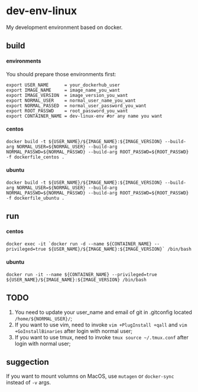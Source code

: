 # dev-env-linux
My development environment based on docker.

## build

#### environments
You should prepare those environments first:
```shell
export USER_NAME      = your_dockerhub_user
export IMAGE_NAME     = image_name_you_want
export IMAGE_VERSION  = image_version_you_want
export NORMAL_USER    = normal_user_name_you_want
export NORMAL_PASSED  = normal_user_password_you_want
export ROOT_PASSWD    = root_password_you_want
export CONTAINER_NAME = dev-linux-env #or any name you want
```

#### centos
```shell
docker build -t ${USER_NAME}/${IMAGE_NAME}:${IMAGE_VERSION} --build-arg NORMAL_USER=${NORMAL_USER} --build-arg NORMAL_PASSWD=${NORMAL_PASSWD} --build-arg ROOT_PASSWD=${ROOT_PASSWD} -f dockerfile_centos .
```

#### ubuntu
```shell
docker build -t ${USER_NAME}/${IMAGE_NAME}:${IMAGE_VERSION} --build-arg NORMAL_USER=${NORMAL_USER} --build-arg NORMAL_PASSWD=${NORMAL_PASSWD} --build-arg ROOT_PASSWD=${ROOT_PASSWD} -f dockerfile_ubuntu .
```

## run
#### centos
```shell
docker exec -it `docker run -d --name ${CONTAINER_NAME} --privileged=true ${USER_NAME}/${IMAGE_NAME}:${IMAGE_VERSION}` /bin/bash
```

#### ubuntu
```shell
docker run -it --name ${CONTAINER_NAME} --privileged=true ${USER_NAME}/${IMAGE_NAME}:${IMAGE_VERSION} /bin/bash
```

## TODO
1. You need to update your user_name and email of git in .gitconfig located `/home/${NORMAL_USER}/`;
2. If you want to use vim, need to invoke `vim +PlugInstall +qall` and `vim +GoInstallBinaries` after login with normal user;
3. If you want to use tmux, need to invoke `tmux source ~/.tmux.conf` after login with normal user;

## suggection
If you want to mount volumns on MacOS, use `mutagen` or `docker-sync` instead of `-v` args.
